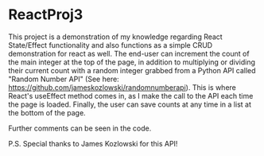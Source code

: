 ﻿# ReactProj3

This project is a demonstration of my knowledge regarding React State/Effect functionality and also functions as a simple CRUD demonstration for react as well.
The end-user can increment the count of the main integer at the top of the page, in addition to multiplying or dividing their current count with a random integer grabbed 
from a Python API called "Random Number API" (See here: https://github.com/jameskozlowski/randomnumberapi). This is where React's useEffect method comes in, as I make the call to the API each time the page is loaded. Finally, the user can save counts at any time in a list at the bottom of the page.

Further comments can be seen in the code.

P.S. Special thanks to James Kozlowski for this API! 
